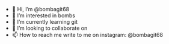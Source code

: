 - 👋 Hi, I’m @bombagit68
- 👀 I’m interested in bombs
- 🌱 I’m currently learning git
- 💞️ I’m looking to collaborate on 
- 📫 How to reach me write to me on instagram: @bombagit68

<!---
bombagit68/bombagit68 is a ✨ special ✨ repository because its `README.md` (this file) appears on your GitHub profile.
You can click the Preview link to take a look at your changes.
--->
